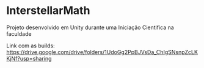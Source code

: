 # InterstellarMath
Projeto desenvolvido em Unity durante uma Iniciação Cientifica na faculdade


Link com as builds:
https://drive.google.com/drive/folders/1UdoGg2PpBJVsDa_ChIgSNsnpZcLKKjNf?usp=sharing

